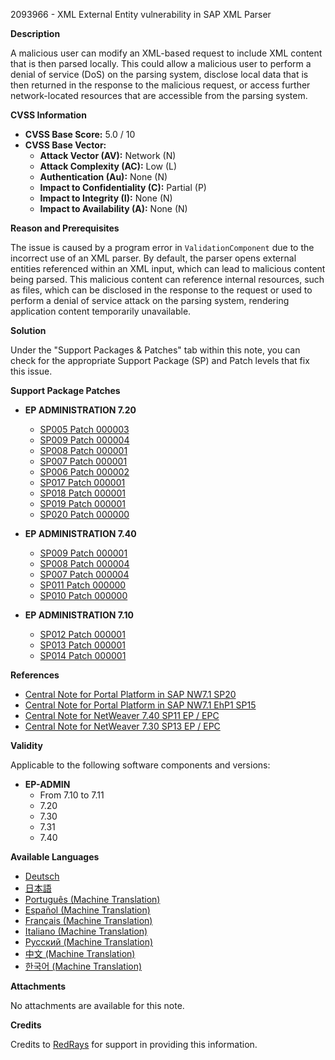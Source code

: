 2093966 - XML External Entity vulnerability in SAP XML Parser

**Description**

A malicious user can modify an XML-based request to include XML content that is then parsed locally. This could allow a malicious user to perform a denial of service (DoS) on the parsing system, disclose local data that is then returned in the response to the malicious request, or access further network-located resources that are accessible from the parsing system.

**CVSS Information**

- **CVSS Base Score:** 5.0 / 10
- **CVSS Base Vector:**
  - **Attack Vector (AV):** Network (N)
  - **Attack Complexity (AC):** Low (L)
  - **Authentication (Au):** None (N)
  - **Impact to Confidentiality (C):** Partial (P)
  - **Impact to Integrity (I):** None (N)
  - **Impact to Availability (A):** None (N)

**Reason and Prerequisites**

The issue is caused by a program error in `ValidationComponent` due to the incorrect use of an XML parser. By default, the parser opens external entities referenced within an XML input, which can lead to malicious content being parsed. This malicious content can reference internal resources, such as files, which can be disclosed in the response to the request or used to perform a denial of service attack on the parsing system, rendering application content temporarily unavailable.

**Solution**

Under the "Support Packages & Patches" tab within this note, you can check for the appropriate Support Package (SP) and Patch levels that fix this issue.

**Support Package Patches**

- **EP ADMINISTRATION 7.20**
  - [SP005 Patch 000003](https://userapps.support.sap.com/sap/support/swdc/notes?cvnr=01200615320200012943&support_package=SP005&patch_level=000003)
  - [SP009 Patch 000004](https://userapps.support.sap.com/sap/support/swdc/notes?cvnr=01200615320200012943&support_package=SP009&patch_level=000004)
  - [SP008 Patch 000001](https://userapps.support.sap.com/sap/support/swdc/notes?cvnr=01200615320200012943&support_package=SP008&patch_level=000001)
  - [SP007 Patch 000001](https://userapps.support.sap.com/sap/support/swdc/notes?cvnr=01200615320200012943&support_package=SP007&patch_level=000001)
  - [SP006 Patch 000002](https://userapps.support.sap.com/sap/support/swdc/notes?cvnr=01200615320200012943&support_package=SP006&patch_level=000002)
  - [SP017 Patch 000001](https://userapps.support.sap.com/sap/support/swdc/notes?cvnr=01200314690200006345&support_package=SP017&patch_level=000001)
  - [SP018 Patch 000001](https://userapps.support.sap.com/sap/support/swdc/notes?cvnr=01200314690200006345&support_package=SP018&patch_level=000001)
  - [SP019 Patch 000001](https://userapps.support.sap.com/sap/support/swdc/notes?cvnr=01200314690200006345&support_package=SP019&patch_level=000001)
  - [SP020 Patch 000000](https://userapps.support.sap.com/sap/support/swdc/notes?cvnr=01200314690200006345&support_package=SP020&patch_level=000000)
  
- **EP ADMINISTRATION 7.40**
  - [SP009 Patch 000001](https://userapps.support.sap.com/sap/support/swdc/notes?cvnr=67838200100200019784&support_package=SP009&patch_level=000001)
  - [SP008 Patch 000004](https://userapps.support.sap.com/sap/support/swdc/notes?cvnr=67838200100200019784&support_package=SP008&patch_level=000004)
  - [SP007 Patch 000004](https://userapps.support.sap.com/sap/support/swdc/notes?cvnr=67838200100200019784&support_package=SP007&patch_level=000004)
  - [SP011 Patch 000000](https://userapps.support.sap.com/sap/support/swdc/notes?cvnr=67838200100200019784&support_package=SP011&patch_level=000000)
  - [SP010 Patch 000000](https://userapps.support.sap.com/sap/support/swdc/notes?cvnr=67838200100200019784&support_package=SP010&patch_level=000000)

- **EP ADMINISTRATION 7.10**
  - [SP012 Patch 000001](https://userapps.support.sap.com/sap/support/swdc/notes?cvnr=01200314690200006979&support_package=SP012&patch_level=000001)
  - [SP013 Patch 000001](https://userapps.support.sap.com/sap/support/swdc/notes?cvnr=01200314690200006345&support_package=SP013&patch_level=000001)
  - [SP014 Patch 000001](https://userapps.support.sap.com/sap/support/swdc/notes?cvnr=01200314690200006345&support_package=SP014&patch_level=000001)

**References**

- [Central Note for Portal Platform in SAP NW7.1 SP20](https://me.sap.com/notes/2116602)
- [Central Note for Portal Platform in SAP NW7.1 EhP1 SP15](https://me.sap.com/notes/2116600)
- [Central Note for NetWeaver 7.40 SP11 EP / EPC](https://me.sap.com/notes/2086444)
- [Central Note for NetWeaver 7.30 SP13 EP / EPC](https://me.sap.com/notes/2009087)

**Validity**

Applicable to the following software components and versions:

- **EP-ADMIN**
  - From 7.10 to 7.11
  - 7.20
  - 7.30
  - 7.31
  - 7.40

**Available Languages**

- [Deutsch](https://me.sap.com/notes/0002093966/D)
- [日本語](https://me.sap.com/notes/0002093966/J)
- [Português (Machine Translation)](https://me.sap.com/notes/0002093966/P)
- [Español (Machine Translation)](https://me.sap.com/notes/0002093966/S)
- [Français (Machine Translation)](https://me.sap.com/notes/0002093966/F)
- [Italiano (Machine Translation)](https://me.sap.com/notes/0002093966/I)
- [Русский (Machine Translation)](https://me.sap.com/notes/0002093966/R)
- [中文 (Machine Translation)](https://me.sap.com/notes/0002093966/1)
- [한국어 (Machine Translation)](https://me.sap.com/notes/0002093966/3)

**Attachments**

No attachments are available for this note.

**Credits**

Credits to [RedRays](https://redrays.io) for support in providing this information.